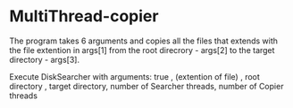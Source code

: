 # MultiThread-copier
The program takes 6 arguments and copies all the files that extends with the file extention in args[1] from the root direcrory - args[2] to the target directory - args[3].

Execute DiskSearcher with arguments: true , (extention of file) , root directory , target directory, number of Searcher threads, number of Copier threads  
